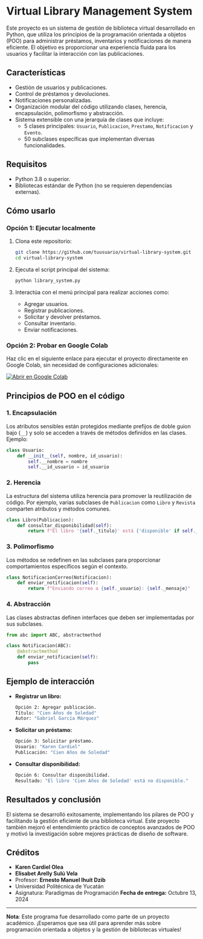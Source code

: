 # Virtual Library Management System

Este proyecto es un sistema de gestión de biblioteca virtual desarrollado en Python, que utiliza los principios de la programación orientada a objetos (POO) para administrar préstamos, inventarios y notificaciones de manera eficiente. El objetivo es proporcionar una experiencia fluida para los usuarios y facilitar la interacción con las publicaciones.

## Características

- Gestión de usuarios y publicaciones.
- Control de préstamos y devoluciones.
- Notificaciones personalizadas.
- Organización modular del código utilizando clases, herencia, encapsulación, polimorfismo y abstracción.
- Sistema extensible con una jerarquía de clases que incluye:
  - 5 clases principales: `Usuario`, `Publicacion`, `Prestamo`, `Notificacion` y `Evento`.
  - 50 subclases específicas que implementan diversas funcionalidades.

## Requisitos

- Python 3.8 o superior.
- Bibliotecas estándar de Python (no se requieren dependencias externas).

## Cómo usarlo

### Opción 1: Ejecutar localmente

1. Clona este repositorio:

   ```bash
   git clone https://github.com/tuusuario/virtual-library-system.git
   cd virtual-library-system
   ```

2. Ejecuta el script principal del sistema:

   ```bash
   python library_system.py
   ```

3. Interactúa con el menú principal para realizar acciones como:

   - Agregar usuarios.
   - Registrar publicaciones.
   - Solicitar y devolver préstamos.
   - Consultar inventario.
   - Enviar notificaciones.

### Opción 2: Probar en Google Colab

Haz clic en el siguiente enlace para ejecutar el proyecto directamente en Google Colab, sin necesidad de configuraciones adicionales:

[![Abrir en Google Colab](https://colab.research.google.com/assets/colab-badge.svg)](https://colab.research.google.com/drive/1SOsZwAiIZhTIvcKijrnvOh2tTXpAQFkM?usp=sharing)

## Principios de POO en el código

### 1. Encapsulación
Los atributos sensibles están protegidos mediante prefijos de doble guion bajo (`__`) y solo se acceden a través de métodos definidos en las clases. Ejemplo:

```python
class Usuario:
    def __init__(self, nombre, id_usuario):
        self.__nombre = nombre
        self.__id_usuario = id_usuario
```

### 2. Herencia
La estructura del sistema utiliza herencia para promover la reutilización de código. Por ejemplo, varias subclases de `Publicacion` como `Libro` y `Revista` comparten atributos y métodos comunes.

```python
class Libro(Publicacion):
    def consultar_disponibilidad(self):
        return f"El libro '{self._titulo}' está {'disponible' if self._disponible else 'no disponible'}."
```

### 3. Polimorfismo
Los métodos se redefinen en las subclases para proporcionar comportamientos específicos según el contexto.

```python
class NotificacionCorreo(Notificacion):
    def enviar_notificacion(self):
        return f"Enviando correo a {self._usuario}: {self._mensaje}"
```

### 4. Abstracción
Las clases abstractas definen interfaces que deben ser implementadas por sus subclases.

```python
from abc import ABC, abstractmethod

class Notificacion(ABC):
    @abstractmethod
    def enviar_notificacion(self):
        pass
```

## Ejemplo de interacción

- **Registrar un libro:**
  ```bash
  Opción 2: Agregar publicación.
  Título: "Cien Años de Soledad"
  Autor: "Gabriel García Márquez"
  ```

- **Solicitar un préstamo:**
  ```bash
  Opción 3: Solicitar préstamo.
  Usuario: "Karen Cardiel"
  Publicación: "Cien Años de Soledad"
  ```

- **Consultar disponibilidad:**
  ```bash
  Opción 6: Consultar disponibilidad.
  Resultado: "El libro 'Cien Años de Soledad' está no disponible."
  ```

## Resultados y conclusión

El sistema se desarrolló exitosamente, implementando los pilares de POO y facilitando la gestión eficiente de una biblioteca virtual. Este proyecto también mejoró el entendimiento práctico de conceptos avanzados de POO y motivó la investigación sobre mejores prácticas de diseño de software.

## Créditos

- **Karen Cardiel Olea**  
- **Elisabet Arelly Sulú Vela**  
- Profesor: **Ernesto Manuel Ihuit Dzib**  
- Universidad Politécnica de Yucatán  
- Asignatura: Paradigmas de Programación
**Fecha de entrega:** Octubre 13, 2024

---
**Nota**: Este programa fue desarrollado como parte de un proyecto académico. ¡Esperamos que sea útil para aprender más sobre programación orientada a objetos y la gestión de bibliotecas virtuales!
